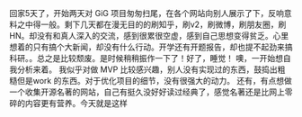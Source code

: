 回家5天了，开始两天对 GiG 项目匆匆扫尾，在各个网站向别人展示了下，反响意料之中得一般。剩下几天都在漫无目的的刷知乎，刷v2，刷微博，刷朋友圈，刷HN。却没有和真人深入的交流，感到很累很空虚，感到自己思想变得贫乏。心里想着的只有搞个大新闻，却没有什么行动。开学还有开题报告，却也提不起劲来搞科研。。总之是比较颓废。是时候稍稍振作一下了！好了，睡觉！
噢，一开始想自我分析来着。
我似乎对做 MVP 比较感兴趣，别人没有实现过的东西，鼓捣出粗糙但是work 的东西。对于优化项目的细节，没有很强大的动力。
还有，有点想做一个收集开源名著的网站，自己有挺久没好好读过经典了，感觉名著还是比网上零碎的内容更有营养。今天就是这样